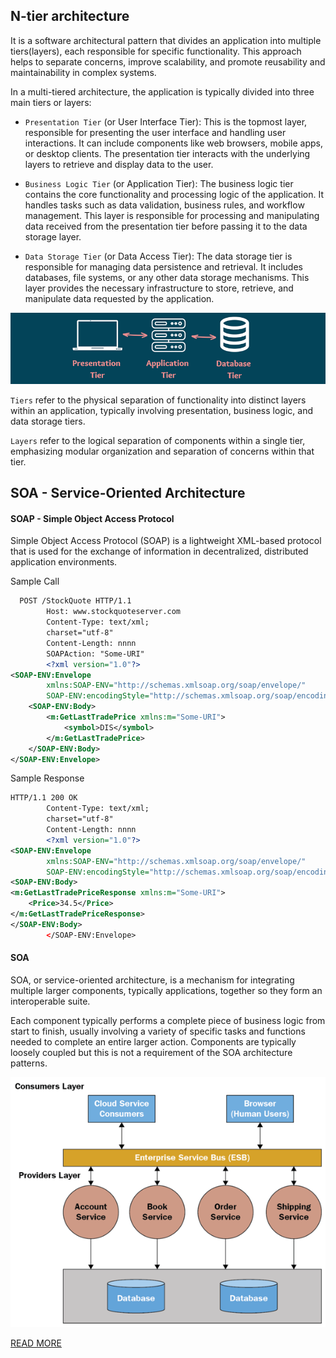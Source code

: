 ## N-tier architecture

It is a software architectural pattern that divides an application into multiple tiers(layers), each responsible for
specific functionality. This approach helps to separate concerns, improve scalability, and promote reusability and
maintainability in complex systems.

In a multi-tiered architecture, the application is typically divided into three main tiers or layers:

- `Presentation Tier` (or User Interface Tier): This is the topmost layer, responsible for presenting the user interface
  and handling user interactions. It can include components like web browsers, mobile apps, or desktop clients. The
  presentation tier interacts with the underlying layers to retrieve and display data to the user.

- `Business Logic Tier` (or Application Tier): The business logic tier contains the core functionality and processing
  logic of the application. It handles tasks such as data validation, business rules, and workflow management. This
  layer is
  responsible for processing and manipulating data received from the presentation tier before passing it to the data
  storage layer.

- `Data Storage Tier` (or Data Access Tier): The data storage tier is responsible for managing data persistence and
  retrieval. It includes databases, file systems, or any other data storage mechanisms. This layer provides the
  necessary
  infrastructure to store, retrieve, and manipulate data requested by the application.

![](../../../../resources/softwaredesign/img.png)

`Tiers` refer to the physical separation of functionality into distinct layers within an application,
typically involving presentation, business logic, and data storage tiers.

`Layers` refer to the logical separation of components within a single tier, emphasizing modular organization and
separation of concerns within that tier.

## SOA - Service-Oriented Architecture

#### SOAP - Simple Object Access Protocol

Simple Object Access Protocol (SOAP) is a lightweight XML-based protocol that is used for the exchange of information in
decentralized, distributed application environments.

Sample Call

```xml
  POST /StockQuote HTTP/1.1
        Host: www.stockquoteserver.com
        Content-Type: text/xml;
        charset="utf-8"
        Content-Length: nnnn
        SOAPAction: "Some-URI"
        <?xml version="1.0"?>
<SOAP-ENV:Envelope
        xmlns:SOAP-ENV="http://schemas.xmlsoap.org/soap/envelope/"
        SOAP-ENV:encodingStyle="http://schemas.xmlsoap.org/soap/encoding/">
    <SOAP-ENV:Body>
        <m:GetLastTradePrice xmlns:m="Some-URI">
            <symbol>DIS</symbol>
        </m:GetLastTradePrice>
    </SOAP-ENV:Body>
</SOAP-ENV:Envelope>
```

Sample Response

```xml
HTTP/1.1 200 OK
        Content-Type: text/xml;
        charset="utf-8"
        Content-Length: nnnn
        <?xml version="1.0"?>
<SOAP-ENV:Envelope
        xmlns:SOAP-ENV="http://schemas.xmlsoap.org/soap/envelope/"
        SOAP-ENV:encodingStyle="http://schemas.xmlsoap.org/soap/encoding/"/>
<SOAP-ENV:Body>
<m:GetLastTradePriceResponse xmlns:m="Some-URI">
    <Price>34.5</Price>
</m:GetLastTradePriceResponse>
</SOAP-ENV:Body>
        </SOAP-ENV:Envelope>
```

#### SOA

SOA, or service-oriented architecture, is a mechanism for integrating multiple larger components, typically
applications, together so they form an interoperable suite.

Each component typically performs a complete piece of business logic from start to finish, usually involving a variety
of specific tasks and functions needed to complete an entire larger action. Components are typically loosely coupled but
this is not a requirement of the SOA architecture patterns.

![](../../../../resources/softwaredesign/img_1.png)

[READ MORE](https://medium.com/@SoftwareDevelopmentCommunity/what-is-service-oriented-architecture-fa894d11a7ec)


